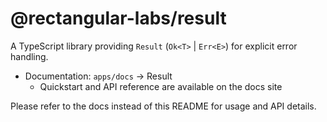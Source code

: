 # @rectangular-labs/result

A TypeScript library providing `Result` (`Ok<T>` | `Err<E>`) for explicit error handling.

- Documentation: `apps/docs` → Result
  - Quickstart and API reference are available on the docs site

Please refer to the docs instead of this README for usage and API details.
